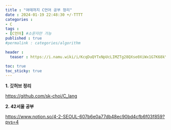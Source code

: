 ```yaml
---
title : "여태까지 C언어 공부 정리"
date : 2024-01-19 22:48:30 +/-TTTT
categories : 
- C
tags : 
- [C언어] #소문자만 가능
published : true
#permalink : categories/algorithm

header :
  teaser : https://i.namu.wiki/i/KcqDuQYTxNpUcLIMZTg28QXse0XiWx1G7K68kYYCo1GuhoHmhB_V8Qe9odGGt0BH9-0nQZTN53WXTNpDmwVfWQ.svg

toc: true
toc_sticky: true
---
```


**1. 깃허브 정리**   
       
https://github.com/sk-choi/C_lang   

**2. 42서울 공부**    
        
https://www.notion.so/4-2-SEOUL-607b6e0a77db48ec90bd4cfb6f03f859?pvs=4   
